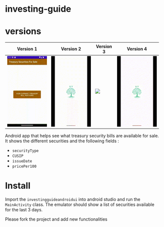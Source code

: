 # investing-guide

# versions
|      Version 1            |      Version 2            |      Version 3            |      Version 4            |
|---------------------------|---------------------------|---------------------------|---------------------------|
| <img src="./imgs/a.gif">  | <img src="./imgs/b.gif">  | <img src="./imgs/c.gif"> |  <img src="./imgs/d.gif">  |  


Android app that helps see what treasury security bills are available for sale.  
It shows the different securities and the following fields :  
- `securityType`
- `CUSIP`
- `issueDate`
- `pricePer100`


# Install
Import the `investingguideandroidui` into android studio and run the `MainActivity` class.
The emulator should show a list of securities available for the last 3 days.

Please fork the project and add new functionalities
